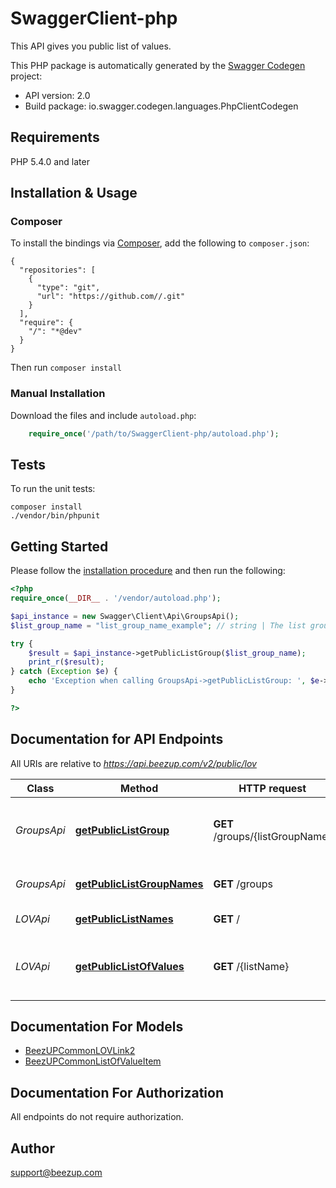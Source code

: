 # SwaggerClient-php
This API gives you public list of values.

This PHP package is automatically generated by the [Swagger Codegen](https://github.com/swagger-api/swagger-codegen) project:

- API version: 2.0
- Build package: io.swagger.codegen.languages.PhpClientCodegen

## Requirements

PHP 5.4.0 and later

## Installation & Usage
### Composer

To install the bindings via [Composer](http://getcomposer.org/), add the following to `composer.json`:

```
{
  "repositories": [
    {
      "type": "git",
      "url": "https://github.com//.git"
    }
  ],
  "require": {
    "/": "*@dev"
  }
}
```

Then run `composer install`

### Manual Installation

Download the files and include `autoload.php`:

```php
    require_once('/path/to/SwaggerClient-php/autoload.php');
```

## Tests

To run the unit tests:

```
composer install
./vendor/bin/phpunit
```

## Getting Started

Please follow the [installation procedure](#installation--usage) and then run the following:

```php
<?php
require_once(__DIR__ . '/vendor/autoload.php');

$api_instance = new Swagger\Client\Api\GroupsApi();
$list_group_name = "list_group_name_example"; // string | The list group name your want to get

try {
    $result = $api_instance->getPublicListGroup($list_group_name);
    print_r($result);
} catch (Exception $e) {
    echo 'Exception when calling GroupsApi->getPublicListGroup: ', $e->getMessage(), PHP_EOL;
}

?>
```

## Documentation for API Endpoints

All URIs are relative to *https://api.beezup.com/v2/public/lov*

Class | Method | HTTP request | Description
------------ | ------------- | ------------- | -------------
*GroupsApi* | [**getPublicListGroup**](docs/Api/GroupsApi.md#getpubliclistgroup) | **GET** /groups/{listGroupName} | Get list of values related to this group name
*GroupsApi* | [**getPublicListGroupNames**](docs/Api/GroupsApi.md#getpubliclistgroupnames) | **GET** /groups | Get list of group of list name
*LOVApi* | [**getPublicListNames**](docs/Api/LOVApi.md#getpubliclistnames) | **GET** / | Get all list names
*LOVApi* | [**getPublicListOfValues**](docs/Api/LOVApi.md#getpubliclistofvalues) | **GET** /{listName} | Get the list of values related to this list name


## Documentation For Models

 - [BeezUPCommonLOVLink2](docs/Model/BeezUPCommonLOVLink2.md)
 - [BeezUPCommonListOfValueItem](docs/Model/BeezUPCommonListOfValueItem.md)


## Documentation For Authorization

 All endpoints do not require authorization.


## Author

support@beezup.com


